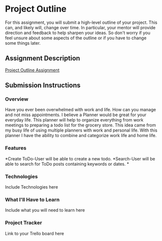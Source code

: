 # Project Outline
For this assignment, you will submit a high-level outline of your project. This can, and likely will, change over time. In particular, your mentor will provide direction and feedback to help sharpen your ideas. So don't worry if you feel unsure about some aspects of the outline or if you have to change some things later.

## Assignment Description
[Project Outline Assignment](https://education.launchcode.org/liftoff/modules/assignments/project-outline)

## Submission Instructions

### Overview
Have you ever been overwhelmed with work and life. How can you manage and not miss appointments. I believe a Planner would be great for your everyday life. This planner will help to organize everything from work meetings to preparing a todo list for the grocery store. This idea came from my busy life of using multiple planners with work and personal life. With this planner I have the ability to combine and categorize work life and home life.
### Features
*Create ToDo-User will be able to create a new todo.
*Search-User will be able to search for ToDo posts containing keywords or dates.
*
### Technologies
Include Technologies here
### What I'll Have to Learn
Include what you will need to learn here
### Project Tracker
Link to your Trello board here
